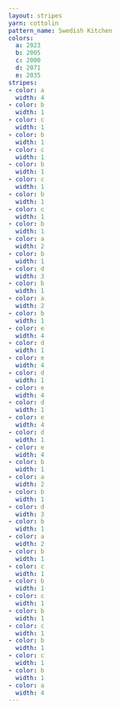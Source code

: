 ```yaml
---
layout: stripes
yarn: cottolin
pattern_name: Swedish Kitchen
colors:
  a: 2023
  b: 2005
  c: 2000
  d: 2071
  e: 2035
stripes:
- color: a
  width: 4
- color: b
  width: 1
- color: c
  width: 1
- color: b
  width: 1
- color: c
  width: 1
- color: b
  width: 1
- color: c
  width: 1
- color: b
  width: 1
- color: c
  width: 1
- color: b
  width: 1
- color: a
  width: 2
- color: b
  width: 1
- color: d
  width: 3
- color: b
  width: 1
- color: a
  width: 2
- color: b
  width: 1
- color: e
  width: 4
- color: d
  width: 1
- color: e
  width: 4
- color: d
  width: 1
- color: e
  width: 4
- color: d
  width: 1
- color: e
  width: 4
- color: d
  width: 1
- color: e
  width: 4
- color: b
  width: 1
- color: a
  width: 2
- color: b
  width: 1
- color: d
  width: 3
- color: b
  width: 1
- color: a
  width: 2
- color: b
  width: 1
- color: c
  width: 1
- color: b
  width: 1
- color: c
  width: 1
- color: b
  width: 1
- color: c
  width: 1
- color: b
  width: 1
- color: c
  width: 1
- color: b
  width: 1
- color: a
  width: 4
---
```

